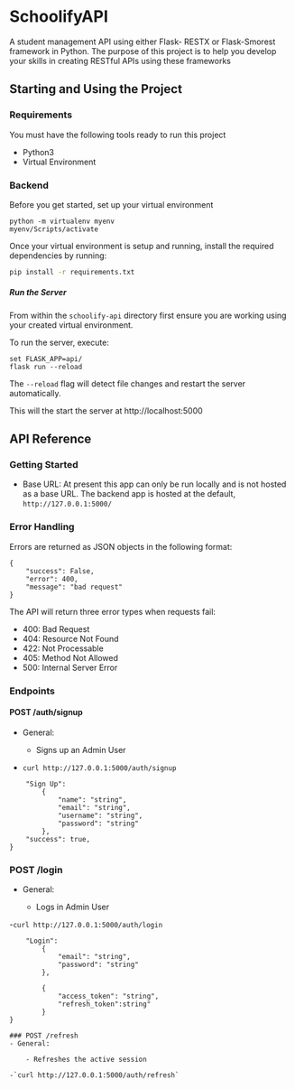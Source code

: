 # SchoolifyAPI
A student management API using either Flask- RESTX or Flask-Smorest framework in Python. The purpose of this project is to help you develop your skills in creating RESTful APIs using these frameworks


## Starting and Using the Project
### Requirements
You must have the following tools ready to run this project
- Python3
- Virtual Environment

### Backend

Before you get started, set up your virtual environment

```
python -m virtualenv myenv
myenv/Scripts/activate
```
Once your virtual environment is setup and running, install the required dependencies by running:

```bash
pip install -r requirements.txt
```

##### Run the Server
From within the `schoolify-api` directory first ensure you are working using your created virtual environment.

To run the server, execute:

```
set FLASK_APP=api/
flask run --reload
```

The `--reload` flag will detect file changes and restart the server automatically.


This will the start the server at http://localhost:5000

## API Reference

### Getting Started
- Base URL: At present this app can only be run locally and is not hosted as a base URL. The backend app is hosted at the default, `http://127.0.0.1:5000/`


### Error Handling
Errors are returned as JSON objects in the following format:
```
{
    "success": False, 
    "error": 400,
    "message": "bad request"
}
```
The API will return three error types when requests fail:
- 400: Bad Request
- 404: Resource Not Found
- 422: Not Processable 
- 405: Method Not Allowed
- 500: Internal Server Error 

### Endpoints 
#### POST /auth/signup
- General:

    - Signs up an Admin User

- `curl http://127.0.0.1:5000/auth/signup`

``` {
    "Sign Up": 
        {
            "name": "string",
            "email": "string",
            "username": "string",
            "password": "string"
        },
    "success": true,
}

```
### POST /login
- General:

    - Logs in Admin User

-`curl http://127.0.0.1:5000/auth/login`

```{
    "Login":
        {
            "email": "string",
            "password": "string"
        },

        {
            "access_token": "string",
            "refresh_token":string"
        }
}

### POST /refresh
- General:

    - Refreshes the active session

-`curl http://127.0.0.1:5000/auth/refresh`

